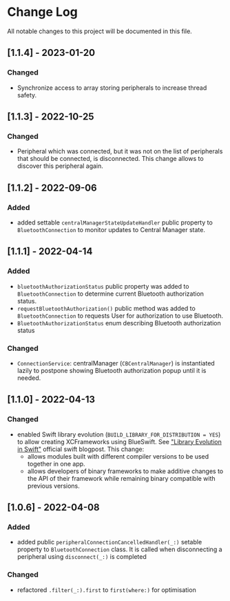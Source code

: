 # Change Log
All notable changes to this project will be documented in this file.

## [1.1.4] - 2023-01-20

### Changed

- Synchronize access to array storing peripherals to increase thread safety.


## [1.1.3] - 2022-10-25

### Changed

- Peripheral which was connected, but it was not on the list of peripherals that should be connected, is disconnected. This change allows to discover this peripheral again. 

## [1.1.2] - 2022-09-06

### Added

- added settable `centralManagerStateUpdateHandler` public property to `BluetoothConnection` to monitor updates to Central Manager state.

## [1.1.1] - 2022-04-14

### Added

- `bluetoothAuthorizationStatus` public property was added to `BluetoothConnection` to determine current Bluetooth authorization status.
- `requestBluetoothAuthorization()` public method was added to `BluetoothConnection` to requests User for authorization to use Bluetooth.
- `BluetoothAuthorizationStatus` enum describing Bluetooth authorization status

### Changed

- `ConnectionService`: centralManager (`CBCentralManager`) is instantiated lazily to postpone showing Bluetooth authorization popup until it is needed.

## [1.1.0] - 2022-04-13

### Changed

- enabled Swift library evolution (`BUILD_LIBRARY_FOR_DISTRIBUTION = YES`) to allow creating XCFrameworks using BlueSwift. See ["Library Evolution in Swift"](https://www.swift.org/blog/library-evolution/) official swift blogpost.
This change:
    - allows modules built with different compiler versions to be used together in one app.
    - allows developers of binary frameworks to make additive changes to the API of their framework while remaining binary compatible with previous versions.

## [1.0.6] - 2022-04-08

### Added

- added public `peripheralConnectionCancelledHandler(_:)` setable property to `BluetoothConnection` class. It is called when disconnecting a peripheral using `disconnect(_:)` is completed

### Changed

- refactored `.filter(_:).first` to `first(where:)` for optimisation

